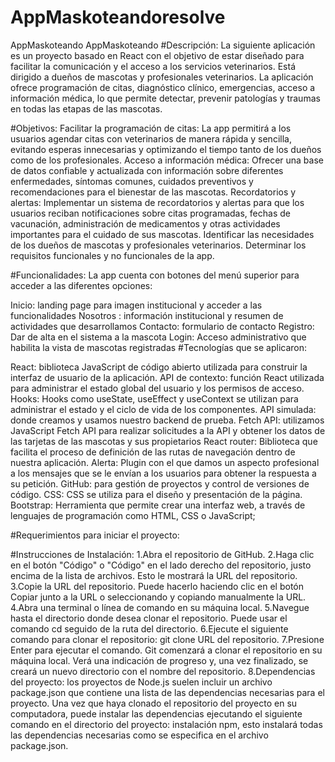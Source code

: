 # AppMaskoteandoresolve
AppMaskoteando
AppMaskoteando #Descripción: La siguiente aplicación es un proyecto basado en React con el objetivo de estar diseñado para facilitar la comunicación y el acceso a los servicios veterinarios. Está dirigido a dueños de mascotas y profesionales veterinarios. La aplicación ofrece programación de citas, diagnóstico clínico, emergencias, acceso a información médica, lo que permite detectar, prevenir patologías y traumas en todas las etapas de las mascotas.

#Objetivos: Facilitar la programación de citas: La app permitirá a los usuarios agendar citas con veterinarios de manera rápida y sencilla, evitando esperas innecesarias y optimizando el tiempo tanto de los dueños como de los profesionales. Acceso a información médica: Ofrecer una base de datos confiable y actualizada con información sobre diferentes enfermedades, síntomas comunes, cuidados preventivos y recomendaciones para el bienestar de las mascotas. Recordatorios y alertas: Implementar un sistema de recordatorios y alertas para que los usuarios reciban notificaciones sobre citas programadas, fechas de vacunación, administración de medicamentos y otras actividades importantes para el cuidado de sus mascotas. Identificar las necesidades de los dueños de mascotas y profesionales veterinarios. Determinar los requisitos funcionales y no funcionales de la app.

#Funcionalidades: La app cuenta con botones del menú superior para acceder a las diferentes opciones:

Inicio: landing page para imagen institucional y acceder a las funcionalidades Nosotros : información institucional y resumen de actividades que desarrollamos Contacto: formulario de contacto Registro: Dar de alta en el sistema a la mascota Login: Acceso administrativo que habilita la vista de mascotas registradas #Tecnologías que se aplicaron:

React: biblioteca JavaScript de código abierto utilizada para construir la interfaz de usuario de la aplicación. API de contexto: función React utilizada para administrar el estado global del usuario y los permisos de acceso. Hooks: Hooks como useState, useEffect y useContext se utilizan para administrar el estado y el ciclo de vida de los componentes. API simulada: donde creamos y usamos nuestro backend de prueba. Fetch API: utilizamos JavaScript Fetch API para realizar solicitudes a la API y obtener los datos de las tarjetas de las mascotas y sus propietarios React router: Biblioteca que facilita el proceso de definición de las rutas de navegación dentro de nuestra aplicación. Alerta: Plugin con el que damos un aspecto profesional a los mensajes que se le envían a los usuarios para obtener la respuesta a su petición. GitHub: para gestión de proyectos y control de versiones de código. CSS: CSS se utiliza para el diseño y presentación de la página. Bootstrap: Herramienta que permite crear una interfaz web, a través de lenguajes de programación como HTML, CSS o JavaScript;

#Requerimientos para iniciar el proyecto:

#Instrucciones de Instalación: 1.Abra el repositorio de GitHub. 2.Haga clic en el botón "Código" o "Código" en el lado derecho del repositorio, justo encima de la lista de archivos. Esto le mostrará la URL del repositorio. 3.Copie la URL del repositorio. Puede hacerlo haciendo clic en el botón Copiar junto a la URL o seleccionando y copiando manualmente la URL. 4.Abra una terminal o línea de comando en su máquina local. 5.Navegue hasta el directorio donde desea clonar el repositorio. Puede usar el comando cd seguido de la ruta del directorio. 6.Ejecute el siguiente comando para clonar el repositorio: git clone URL del repositorio. 7.Presione Enter para ejecutar el comando. Git comenzará a clonar el repositorio en su máquina local. Verá una indicación de progreso y, una vez finalizado, se creará un nuevo directorio con el nombre del repositorio. 8.Dependencias del proyecto: los proyectos de Node.js suelen incluir un archivo package.json que contiene una lista de las dependencias necesarias para el proyecto. Una vez que haya clonado el repositorio del proyecto en su computadora, puede instalar las dependencias ejecutando el siguiente comando en el directorio del proyecto: instalación npm, esto instalará todas las dependencias necesarias como se especifica en el archivo package.json.
